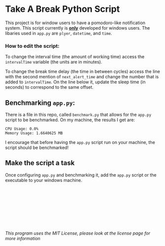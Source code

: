 # Take A Break Python Script
This project is for window users to have a pomodoro-like notification system. This script currently is <ins>**only**</ins> developed for windows users. The libaries used in ``app.py`` are ``plyer``, ``datetime``, and ``time``. 

### How to edit the script:
To change the interval time (the amount of working time) access the ``intervalTime`` variable (the units are in minutes).

To change the break time delay (the time in between cycles) access the line with the second mention of ``next_alert_time`` and change the number that is added to ``intervalTime``. On the line below it, update the sleep time (in seconds) to correspond to the same offset.

## Benchmarking ``app.py``:
There is a file in this repo, called ``benchmark.py`` that allows for the ``app.py`` script to be benchmarked. On my machine, the results I get are:

``CPU Usage: 0.0%`` <br>``Memory Usage: 1.6640625 MB``</br>

I encourage that before having the ``app.py`` script run on your machine, the script should be benchmarked!

## Make the script a task
Once configuring ``app.py`` and benchmarking it, add the ``app.py`` script or the executable to your windows machine.



###### <br><br><br><br><br><br><br><br>This program uses the MIT License, please look at the license page for more information</br></br></br></br></br></br></br></br>
